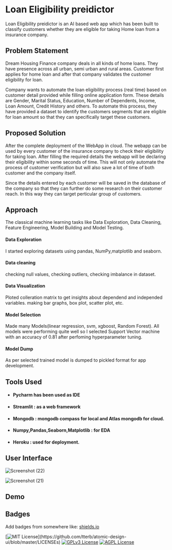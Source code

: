 
# Loan Eligibility preidictor

Loan Eligibility preidictor is an AI based web app which has been built to classify customers whether they are eligible for taking Home loan from a insurance company.


## Problem Statement

Dream Housing Finance company deals in all kinds of home loans. They have presence across all urban, semi urban and rural areas. Customer first applies for home loan and after that company validates the customer eligibility for loan.

Company wants to automate the loan eligibility process (real time) based on customer detail provided while filling online application form. These details are Gender, Marital Status, Education, Number of Dependents, Income, Loan Amount, Credit History and others. To automate this process, they have provided a dataset to identify the customers segments that are eligible for loan amount so that they can specifically target these customers. 


## Proposed Solution

After the complete deployment of the WebApp in cloud. The webapp can be used by every customer of the insurance company to check their eligibility for taking loan. After filling the required details the webapp will be declaring their eligibility within some seconds of time. 
This will not only automate the process of customer verification but will also save a lot of time of both customer and the company itself.




Since the details entered by each customer will be saved in the database of the company so that they can further do some research on their customer reach. In this way they can target perticular group of customers. 


## Approach

The classical machine learning tasks like Data Exploration, Data Cleaning, Feature Engineering, Model Building and Model Testing.
#### Data Exploration
I started exploring datasets using pandas, NumPy,matplotlib and seaborn.
#### Data cleaning
checking null values, checking outliers, checking imbalance in dataset.
#### Data Visualization
Ploted colleration matrix to get insights about dependend and independed variables. making bar graphs, box plot, scatter plot, etc.
#### Model Selection
Made many Models(linear regression, svm, xgboost, Random Forest). All models were performing quite well so I selected Support Vector machine with an accuracy of 0.81 after perfoming hyperparameter tuning. 
#### Model Dump
As per selected trained model is dumped to pickled format for app development.


## Tools Used

- #### Pycharm has been used as IDE
- #### Streamlit : as a web framework
- #### Mongodb : mongodb compass for local and Atlas mongodb for cloud.
- #### Numpy,Pandas,Seaborn,Matplotlib : for EDA
- #### Heroku : used for deployment.
## User Interface
![Screenshot (22)](https://user-images.githubusercontent.com/66490787/151321419-1d882627-3dc6-4e41-a0d0-c9045d9da871.png)

![Screenshot (21)](https://user-images.githubusercontent.com/66490787/151321472-8ae343c5-df1e-4c84-8c81-8a3fc5b78650.png)



## Demo 


## Badges

Add badges from somewhere like: [shields.io](https://shields.io/)

[![MIT License](https://img.shields.io/apm/l/atomic-design-ui.svg?)](https://github.com/tterb/atomic-design-ui/blob/master/LICENSEs)
[![GPLv3 License](https://img.shields.io/badge/License-GPL%20v3-yellow.svg)](https://opensource.org/licenses/)
[![AGPL License](https://img.shields.io/badge/license-AGPL-blue.svg)](http://www.gnu.org/licenses/agpl-3.0)



